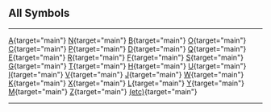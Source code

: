 ## All Symbols

  ---------------------------------- --------------------------------
  [A](A.html#_A_){target="main"}     [N](N.html#_N_){target="main"}
  [B](B.html#_B_){target="main"}     [O](O.html#_O_){target="main"}
  [C](C.html#_C_){target="main"}     [P](P.html#_P_){target="main"}
  [D](D.html#_D_){target="main"}     [Q](Q.html#_Q_){target="main"}
  [E](E.html#_E_){target="main"}     [R](R.html#_R_){target="main"}
  [F](F.html#_F_){target="main"}     [S](S.html#_S_){target="main"}
  [G](G.html#_G_){target="main"}     [T](T.html#_T_){target="main"}
  [H](H.html#_H_){target="main"}     [U](U.html#_U_){target="main"}
  [I](I.html#_I_){target="main"}     [V](V.html#_V_){target="main"}
  [J](J.html#_J_){target="main"}     [W](W.html#_W_){target="main"}
  [K](K.html#_K_){target="main"}     [X](X.html#_X_){target="main"}
  [L](L.html#_L_){target="main"}     [Y](Y.html#_Y_){target="main"}
  [M](M.html#_M_){target="main"}     [Z](Z.html#_Z_){target="main"}
  [(etc)](etc.html){target="main"}   
  ---------------------------------- --------------------------------

